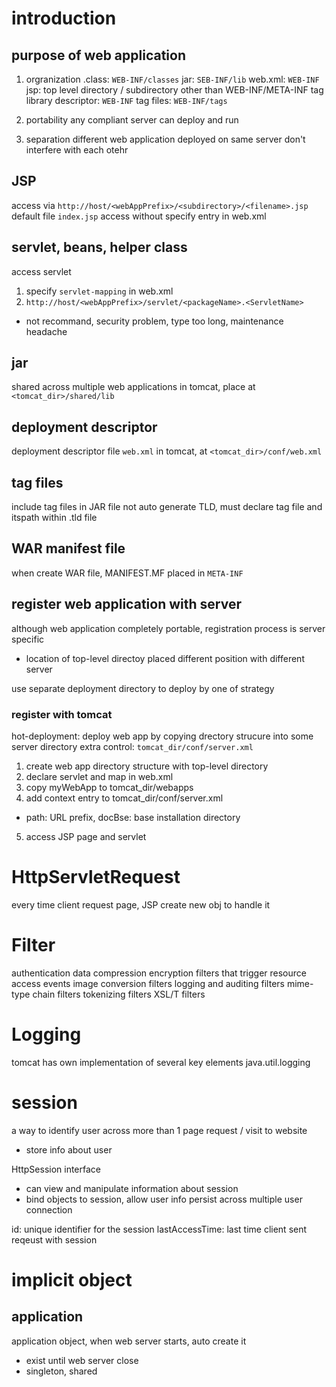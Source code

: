 # introduction
## purpose of web application
1. orgranization
.class: `WEB-INF/classes`
jar: `SEB-INF/lib`
web.xml: `WEB-INF`
jsp: top level directory / subdirectory other than WEB-INF/META-INF
tag library descriptor: `WEB-INF`
tag files: `WEB-INF/tags`

2. portability
any compliant server can deploy and run
3. separation
different web application deployed on same server don't interfere with each otehr

## JSP
access via `http://host/<webAppPrefix>/<subdirectory>/<filename>.jsp`
default file `index.jsp` access without specify entry in web.xml

## servlet, beans, helper class
access servlet
1. specify `servlet-mapping` in web.xml
2. `http://host/<webAppPrefix>/servlet/<packageName>.<ServletName>`
  - not recommand, security problem, type too long, maintenance headache

## jar
shared across multiple web applications
in tomcat, place at `<tomcat_dir>/shared/lib`

## deployment descriptor
deployment descriptor file `web.xml`
in tomcat, at `<tomcat_dir>/conf/web.xml`

## tag files
include tag files in JAR file
not auto generate TLD, must declare tag file and itspath within .tld file

## WAR manifest file
when create WAR file, MANIFEST.MF placed in `META-INF`


## register web application with server
although web application completely portable, registration process is server specific
- location of top-level directoy placed different position with different server

use separate deployment directory to deploy by one of strategy

### register with tomcat
hot-deployment: deploy web app by copying drectory strucure into some server directory
extra control: `tomcat_dir/conf/server.xml`

1. create web app directory structure with top-level directory
2. declare servlet and map in web.xml
3. copy myWebApp to tomcat_dir/webapps
4. add context entry to tomcat_dir/conf/server.xml
  - path: URL prefix, docBse: base installation directory
5. access JSP page and servlet


# HttpServletRequest
every time client request page, JSP create new obj to handle it

# Filter
authentication
data compression
encryption
filters that trigger resource access events
image conversion filters
logging and auditing filters
mime-type chain filters
tokenizing filters
XSL/T filters 

# Logging
tomcat has own implementation of several key elements java.util.logging


# session
a way to identify user across more than 1 page request / visit to website
- store info about user

HttpSession interface
- can view and manipulate information about session
- bind objects to session, allow user info persist across multiple user connection

id: unique identifier for the session
lastAccessTime: last time client sent reqeust with session 

# implicit object
## application
application object, when web server starts, auto create it
- exist until web server close
- singleton, shared















